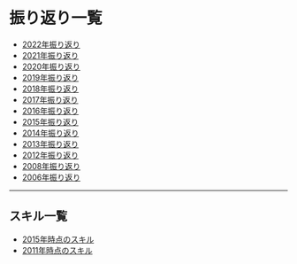 振り返り一覧
===
* [2022年振り返り](2022.md)
* [2021年振り返り](2021.md)
* [2020年振り返り](2020.md)
* [2019年振り返り](2019.md)
* [2018年振り返り](2018.md)
* [2017年振り返り](2017.md) 
* [2016年振り返り](2016.md)
* [2015年振り返り](2015.md)
* [2014年振り返り](2014.md)
* [2013年振り返り](2013.md)
* [2012年振り返り](2012.md)
* [2008年振り返り](2008.md)
* [2006年振り返り](2006.md)

---
## スキル一覧
* [2015年時点のスキル](skill_2015.md)
* [2011年時点のスキル](skill_2011.md)